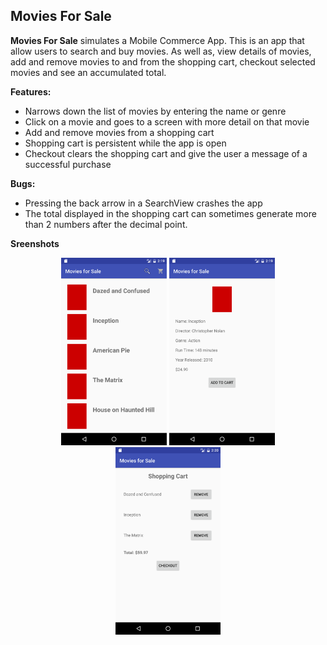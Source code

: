 ## Movies For Sale

**Movies For Sale** simulates a Mobile Commerce App. This is an app that allow users to search and buy movies. As well as, view details of movies, add and remove movies to and from the shopping cart, checkout selected movies and see an accumulated total.

**Features:**

- Narrows down the list of movies by entering the name or genre
- Click on a movie and goes to a screen with more detail on that movie
- Add and remove movies from a shopping cart
- Shopping cart is persistent while the app is open
- Checkout clears the shopping cart and give the user a message of a successful purchase

**Bugs:**

- Pressing the back arrow in a SearchView crashes the app
- The total displayed in the shopping cart can sometimes generate more than 2 numbers after the decimal point.

**Sreenshots**
<p align="center">
  <img src="screenshots/Screenshot_1478805566.png" height="300px" /> <img src="screenshots/Screenshot_1478805599.png" height="300px" /> <img src="screenshots/Screenshot_1478805626.png" height="300px" />
</p>
